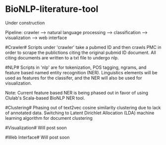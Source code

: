 # BioNLP-literature-tool

Under construction 

Pipeline: crawler --> natural language processing --> classification --> visualization --> web interface 

#Crawler#
Scripts under 'crawler' take a pubmed ID and then crawls PMC in order to scrape the publictions citing the original pubmid ID document. All citing documents are written to a txt file to undergo nlp.

#NLP#
Scripts in 'nlp' are for tokenization, POS tagging, ngrams, and feature based named entity recognition (NER). Linguistics elements will be used as features for the classifer, and the NER will also be used for visualization.

Note: Current feature based NER is being phased out in favor of using Clulab's Scala-based BioNLP NER tool.


#Clustering#
Phasing out of text2vec cosine similarity clustering due to lack of annotated data. 
Switching to Latent Dirichlet Allocation (LDA) machine learning algorithm for document clustering

#Visualization#
Will post soon

#Web Interface#
Will post soon
